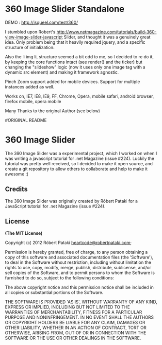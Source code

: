 # 360 Image Slider Standalone

DEMO : http://isqueel.com/test/360/

I stumbled upon Robert's http://www.netmagazine.com/tutorials/build-360-view-image-slider-javascript Slider, and thought it was a 
genuinely great idea. Only problem being that it heavily required jquery, and a specific structure of initialization.

Also the li img li, structure seemed a bit odd to me, so I decided to re do it, by keeping the core functions intact 
(see render() and the ticker) but changing the "slideshow" logic (now it uses only one image tag with a dynamic src element) and making it 
framework agnostic.

Pinch Zoom support added for mobile devices.
Support for multiple instances added as well.

Works on,
IE7, IE8, IE9, FF, Chrome, Opera,
mobile safari, android browser, firefox mobile, opera mobile


Many Thanks to the original Author (see below)

#ORIGINAL README

# 360 Image Slider

The 360 Image Slider was a experimental project, which I worked on when I was writing a javascript tutorial for .net Magazine (issue #224).
Luckily the tutorial was pretty well received, so I decided to make it open source, and create a git repository to allow others to collaborate and help to make it awesome :)

## Credits

The 360 Image Slider was originally created by Róbert Pataki for a JavaScript tutorial for .net Magazine (issue #224).

## License

**(The MIT License)**

Copyright (c) 2012 Róbert Pataki heartcode@robertpataki.com;

Permission is hereby granted, free of charge, to any person obtaining
a copy of this software and associated documentation files (the
'Software'), to deal in the Software without restriction, including
without limitation the rights to use, copy, modify, merge, publish,
distribute, sublicense, and/or sell copies of the Software, and to
permit persons to whom the Software is furnished to do so, subject to
the following conditions:

The above copyright notice and this permission notice shall be
included in all copies or substantial portions of the Software.

THE SOFTWARE IS PROVIDED 'AS IS', WITHOUT WARRANTY OF ANY KIND,
EXPRESS OR IMPLIED, INCLUDING BUT NOT LIMITED TO THE WARRANTIES OF
MERCHANTABILITY, FITNESS FOR A PARTICULAR PURPOSE AND NONINFRINGEMENT.
IN NO EVENT SHALL THE AUTHORS OR COPYRIGHT HOLDERS BE LIABLE FOR ANY
CLAIM, DAMAGES OR OTHER LIABILITY, WHETHER IN AN ACTION OF CONTRACT,
TORT OR OTHERWISE, ARISING FROM, OUT OF OR IN CONNECTION WITH THE
SOFTWARE OR THE USE OR OTHER DEALINGS IN THE SOFTWARE.